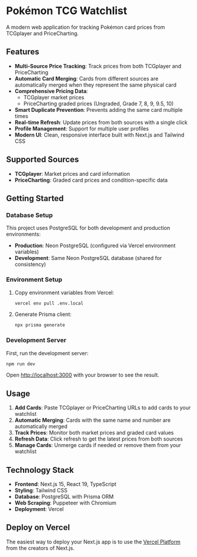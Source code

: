# Pokémon TCG Watchlist

A modern web application for tracking Pokémon card prices from TCGplayer and PriceCharting.

## Features

- **Multi-Source Price Tracking**: Track prices from both TCGplayer and PriceCharting
- **Automatic Card Merging**: Cards from different sources are automatically merged when they represent the same physical card
- **Comprehensive Pricing Data**: 
  - TCGplayer market prices
  - PriceCharting graded prices (Ungraded, Grade 7, 8, 9, 9.5, 10)
- **Smart Duplicate Prevention**: Prevents adding the same card multiple times
- **Real-time Refresh**: Update prices from both sources with a single click
- **Profile Management**: Support for multiple user profiles
- **Modern UI**: Clean, responsive interface built with Next.js and Tailwind CSS

## Supported Sources

- **TCGplayer**: Market prices and card information
- **PriceCharting**: Graded card prices and condition-specific data

## Getting Started

### Database Setup
This project uses PostgreSQL for both development and production environments:
- **Production**: Neon PostgreSQL (configured via Vercel environment variables)
- **Development**: Same Neon PostgreSQL database (shared for consistency)

### Environment Setup
1. Copy environment variables from Vercel:
   ```bash
   vercel env pull .env.local
   ```

2. Generate Prisma client:
   ```bash
   npx prisma generate
   ```

### Development Server
First, run the development server:

```bash
npm run dev
```

Open [http://localhost:3000](http://localhost:3000) with your browser to see the result.

## Usage

1. **Add Cards**: Paste TCGplayer or PriceCharting URLs to add cards to your watchlist
2. **Automatic Merging**: Cards with the same name and number are automatically merged
3. **Track Prices**: Monitor both market prices and graded card values
4. **Refresh Data**: Click refresh to get the latest prices from both sources
5. **Manage Cards**: Unmerge cards if needed or remove them from your watchlist

## Technology Stack

- **Frontend**: Next.js 15, React 19, TypeScript
- **Styling**: Tailwind CSS
- **Database**: PostgreSQL with Prisma ORM
- **Web Scraping**: Puppeteer with Chromium
- **Deployment**: Vercel

## Deploy on Vercel

The easiest way to deploy your Next.js app is to use the [Vercel Platform](https://vercel.com/new?utm_medium=default-template&filter=next.js&utm_source=create-next-app&utm_campaign=create-next-app-readme) from the creators of Next.js.
